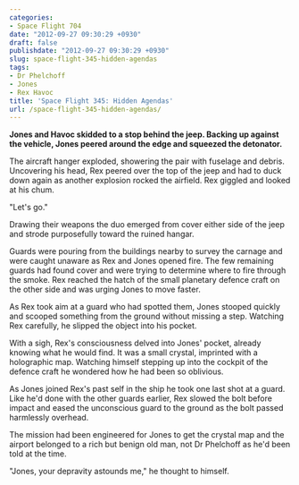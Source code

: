 ```yaml
---
categories:
- Space Flight 704
date: "2012-09-27 09:30:29 +0930"
draft: false
publishdate: "2012-09-27 09:30:29 +0930"
slug: space-flight-345-hidden-agendas
tags:
- Dr Phelchoff
- Jones
- Rex Havoc
title: 'Space Flight 345: Hidden Agendas'
url: /space-flight-345-hidden-agendas/
---
```

**Jones and Havoc skidded to a stop behind the jeep. Backing up against
the vehicle, Jones peered around the edge and squeezed the detonator.**

The aircraft hanger exploded, showering the pair with fuselage and
debris. Uncovering his head, Rex peered over the top of the jeep and had
to duck down again as another explosion rocked the airfield. Rex giggled
and looked at his chum.

"Let's go."

Drawing their weapons the duo emerged from cover either side of the jeep
and strode purposefully toward the ruined hangar.

Guards were pouring from the buildings nearby to survey the carnage and
were caught unaware as Rex and Jones opened fire. The few remaining
guards had found cover and were trying to determine where to fire
through the smoke. Rex reached the hatch of the small planetary defence
craft on the other side and was urging Jones to move faster.

As Rex took aim at a guard who had spotted them, Jones stooped quickly
and scooped something from the ground without missing a step. Watching
Rex carefully, he slipped the object into his pocket.

With a sigh, Rex's consciousness delved into Jones' pocket, already
knowing what he would find. It was a small crystal, imprinted with a
holographic map. Watching himself stepping up into the cockpit of the
defence craft he wondered how he had been so oblivious.

As Jones joined Rex's past self in the ship he took one last shot at a
guard. Like he'd done with the other guards earlier, Rex slowed the bolt
before impact and eased the unconscious guard to the ground as the bolt
passed harmlessly overhead.

The mission had been engineered for Jones to get the crystal map and the
airport belonged to a rich but benign old man, not Dr Phelchoff as he'd
been told at the time.

"Jones, your depravity astounds me," he thought to himself.